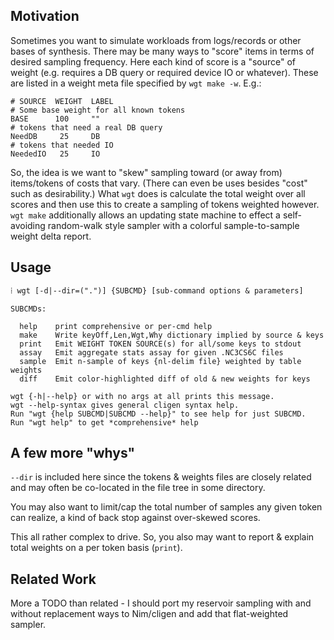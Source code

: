 Motivation
----------
Sometimes you want to simulate workloads from logs/records or other bases of
synthesis.  There may be many ways to "score" items in terms of desired sampling
frequency.  Here each kind of score is a "source" of weight (e.g. requires a DB
query or required device IO or whatever).  These are listed in a weight meta
file specified by `wgt make -w`.  E.g.:
```
# SOURCE  WEIGHT  LABEL
# Some base weight for all known tokens
BASE      100     ""
# tokens that need a real DB query
NeedDB     25     DB
# tokens that needed IO
NeededIO   25     IO
```
So, the idea is we want to "skew" sampling toward (or away from) items/tokens of
costs that vary.  (There can even be uses besides "cost" such as desirability.)
What `wgt` does is calculate the total weight over all scores and then use this
to create a sampling of tokens weighted however.  `wgt make` additionally allows
an updating state machine to effect a self-avoiding random-walk style sampler
with a colorful sample-to-sample weight delta report.

Usage
-----
```
⁞ wgt [-d|--dir=(".")] {SUBCMD} [sub-command options & parameters]

SUBCMDs:

  help    print comprehensive or per-cmd help
  make    Write keyOff,Len,Wgt,Why dictionary implied by source & keys
  print   Emit WEIGHT TOKEN SOURCE(s) for all/some keys to stdout
  assay   Emit aggregate stats assay for given .NC3CS6C files
  sample  Emit n-sample of keys {nl-delim file} weighted by table weights
  diff    Emit color-highlighted diff of old & new weights for keys

wgt {-h|--help} or with no args at all prints this message.
wgt --help-syntax gives general cligen syntax help.
Run "wgt {help SUBCMD|SUBCMD --help}" to see help for just SUBCMD.
Run "wgt help" to get *comprehensive* help
```

A few more "whys"
-----------------
`--dir` is included here since the tokens & weights files are closely related
and may often be co-located in the file tree in some directory.

You may also want to limit/cap the total number of samples any given token can
realize, a kind of back stop against over-skewed scores.

This all rather complex to drive.  So, you also may want to report & explain
total weights on a per token basis (`print`). 

Related Work
------------
More a TODO than related - I should port my reservoir sampling with and without
replacement ways to Nim/cligen and add that flat-weighted sampler.
